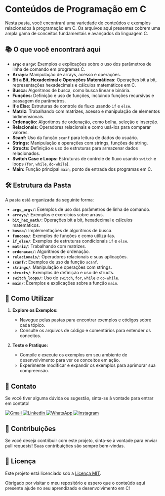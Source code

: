 # Conteúdos de Programação em C

Nesta pasta, você encontrará uma variedade de conteúdos e exemplos relacionados à programação em C. Os arquivos aqui presentes cobrem uma ampla gama de conceitos fundamentais e avançados da linguagem C.

## 📚 O que você encontrará aqui

- **`argc` e `argv`:** Exemplos e explicações sobre o uso dos parâmetros de linha de comando em programas C.
- **Arrays:** Manipulação de arrays, acesso e operações.
- **Bit a Bit, Hexadecimal e Operações Matemáticas:** Operações bit a bit, representações hexadecimais e cálculos matemáticos em C.
- **Busca:** Algoritmos de busca, como busca linear e binária.
- **Funções:** Definição e uso de funções, incluindo funções recursivas e passagem de parâmetros.
- **If e Else:** Estruturas de controle de fluxo usando `if` e `else`.
- **Matriz:** Trabalhando com matrizes, acesso e manipulação de elementos bidimensionais.
- **Ordenação:** Algoritmos de ordenação, como bolha, seleção e inserção.
- **Relacionais:** Operadores relacionais e como usá-los para comparar valores.
- **Scanf:** Uso da função `scanf` para leitura de dados do usuário.
- **Strings:** Manipulação e operações com strings, funções de string.
- **Structs:** Definição e uso de estruturas para armazenar dados relacionados.
- **Switch Case e Loops:** Estruturas de controle de fluxo usando `switch` e loops (`for`, `while`, `do-while`).
- **Main:** Função principal `main`, ponto de entrada dos programas em C.

## 🛠️ Estrutura da Pasta

A pasta está organizada da seguinte forma:

- **`argc_argv/`**: Exemplos de uso dos parâmetros de linha de comando.
- **`arrays/`**: Exemplos e exercícios sobre arrays.
- **`bit_hex_math/`**: Operações bit a bit, hexadecimal e cálculos matemáticos.
- **`busca/`**: Implementações de algoritmos de busca.
- **`funcoes/`**: Exemplos de funções e como utilizá-las.
- **`if_else/`**: Exemplos de estruturas condicionais `if` e `else`.
- **`matriz/`**: Trabalhando com matrizes.
- **`ordenacao/`**: Algoritmos de ordenação.
- **`relacionais/`**: Operadores relacionais e suas aplicações.
- **`scanf/`**: Exemplos de uso da função `scanf`.
- **`strings/`**: Manipulação e operações com strings.
- **`structs/`**: Exemplos de definição e uso de structs.
- **`switch_loops/`**: Uso de `switch`, `for`, `while` e `do-while`.
- **`main/`**: Exemplos e explicações sobre a função `main`.

## 🚀 Como Utilizar

1. **Explore os Exemplos:**
   - Navegue pelas pastas para encontrar exemplos e códigos sobre cada tópico.
   - Consulte os arquivos de código e comentários para entender os conceitos.

2. **Teste e Pratique:**
   - Compile e execute os exemplos em seu ambiente de desenvolvimento para ver os conceitos em ação.
   - Experimente modificar e expandir os exemplos para aprimorar sua compreensão.

## 💬 Contato

Se você tiver alguma dúvida ou sugestão, sinta-se à vontade para entrar em contato!

<p align="left">
  <a href="mailto:seu-email@example.com" title="Gmail">
    <img src="https://img.shields.io/badge/-Gmail-FF0000?style=flat-square&labelColor=FF0000&logo=gmail&logoColor=white" alt="Gmail"/>
  </a>
  <a href="https://www.linkedin.com/in/seu-perfil-link" title="LinkedIn">
    <img src="https://img.shields.io/badge/-Linkedin-0e76a8?style=flat-square&logo=Linkedin&logoColor=white" alt="LinkedIn"/>
  </a>
  <a href="https://wa.me/seu-numero" title="WhatsApp">
    <img src="https://img.shields.io/badge/-WhatsApp-25d366?style=flat-square&labelColor=25d366&logo=whatsapp&logoColor=white" alt="WhatsApp"/>
  </a>
  <a href="https://www.instagram.com/seu-perfil" title="Instagram">
    <img src="https://img.shields.io/badge/-Instagram-DF0174?style=flat-square&labelColor=DF0174&logo=instagram&logoColor=white" alt="Instagram"/>
  </a>
</p>

## 🤝 Contribuições

Se você deseja contribuir com este projeto, sinta-se à vontade para enviar pull requests! Suas contribuições são sempre bem-vindas.

## 📜 Licença

Este projeto está licenciado sob a [Licença MIT](LICENSE).

Obrigado por visitar o meu repositório e espero que o conteúdo aqui presente ajude no seu aprendizado e desenvolvimento em C!
